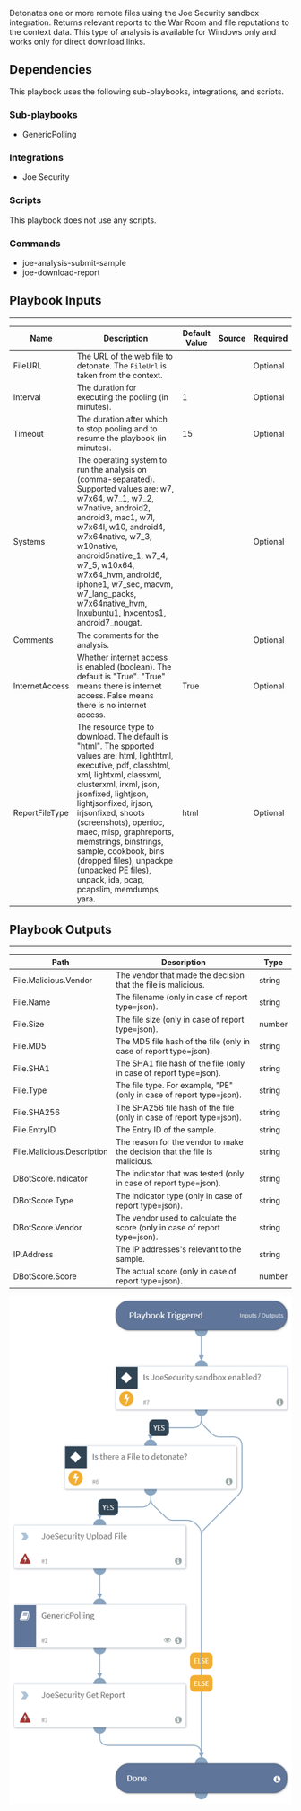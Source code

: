 Detonates one or more remote files using the Joe Security sandbox integration.
Returns relevant reports to the War Room and file reputations to the context data.
This type of analysis is available for Windows only and works only for direct download links.

## Dependencies
This playbook uses the following sub-playbooks, integrations, and scripts.

### Sub-playbooks
* GenericPolling

### Integrations
* Joe Security

### Scripts
This playbook does not use any scripts.

### Commands
* joe-analysis-submit-sample
* joe-download-report

## Playbook Inputs
---

| **Name** | **Description** | **Default Value** | **Source** | **Required** |
| --- | --- | --- | --- | --- |
| FileURL | The URL of the web file to detonate. The `FileUrl` is taken from the context. |  |  | Optional |
| Interval | The duration for executing the pooling (in minutes). | 1 |  | Optional |
| Timeout | The duration after which to stop pooling and to resume the playbook (in minutes). | 15 |  | Optional |
| Systems | The operating system to run the analysis on (comma-separated). Supported values are: w7, w7x64, w7_1, w7_2, w7native, android2, android3, mac1, w7l, w7x64l, w10, android4, w7x64native, w7_3, w10native, android5native_1, w7_4, w7_5, w10x64, w7x64_hvm, android6, iphone1, w7_sec, macvm, w7_lang_packs, w7x64native_hvm, lnxubuntu1, lnxcentos1, android7_nougat. |  |  | Optional |
| Comments | The comments for the analysis. |  |  | Optional |
| InternetAccess | Whether internet access is enabled (boolean). The default is "True". "True" means there is internet access. False means there is no internet access. | True |  | Optional |
| ReportFileType | The resource type to download. The default is "html". The spported values are: html, lighthtml, executive, pdf, classhtml, xml, lightxml, classxml, clusterxml, irxml, json, jsonfixed, lightjson, lightjsonfixed, irjson, irjsonfixed, shoots (screenshots), openioc, maec, misp, graphreports, memstrings, binstrings, sample, cookbook, bins (dropped files), unpackpe (unpacked PE files), unpack, ida, pcap, pcapslim, memdumps, yara. | html |  | Optional |

## Playbook Outputs
---

| **Path** | **Description** | **Type** |
| --- | --- | --- |
| File.Malicious.Vendor | The vendor that made the decision that the file is malicious. | string |
| File.Name | The filename (only in case of report type=json). | string |
| File.Size | The file size (only in case of report type=json). | number |
| File.MD5 | The MD5 file hash of the file (only in case of report type=json). | string |
| File.SHA1 | The SHA1 file hash of the file (only in case of report type=json). | string |
| File.Type | The file type. For example, "PE" (only in case of report type=json). | string |
| File.SHA256 | The SHA256 file hash of the file (only in case of report type=json). | string |
| File.EntryID | The Entry ID of the sample. | string |
| File.Malicious.Description | The reason for the vendor to make the decision that the file is malicious. | string |
| DBotScore.Indicator | The indicator that was tested (only in case of report type=json). | string |
| DBotScore.Type | The indicator type (only in case of report type=json). | string |
| DBotScore.Vendor | The vendor used to calculate the score (only in case of report type=json). | string |
| IP.Address | The IP addresses's relevant to the sample. | string |
| DBotScore.Score | The actual score (only in case of report type=json). | number |

![Detonate_File_From_URL_JoeSecurity](https://github.com/ElazarK/content-docs/blob/master/images/playbooks/Detonate_File_From_URL_JoeSecurity.png)
